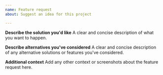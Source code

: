 ```yaml
---
name: Feature request
about: Suggest an idea for this project

---
```


<!--- Caution: Product datasheets are provided under NDA (non-disclosure
agreement) and it is up to you to abide by the terms of it. Only use this
form to report issues with the library itself and not issues related to
specific device behavior. Use Microchip's support portal to ask about or
report any device related issues: https://microchipsupport.force.com/s/
--->

**Describe the solution you'd like**
A clear and concise description of what you want to happen.

**Describe alternatives you've considered**
A clear and concise description of any alternative solutions or features you've considered.

**Additional context**
Add any other context or screenshots about the feature request here.
